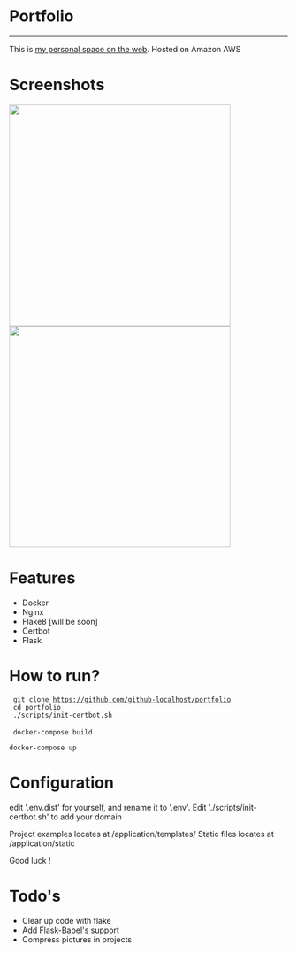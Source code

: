 # Portfolio 

----

This is [my personal space on the web](https://tech-with.me). Hosted on Amazon AWS


# Screenshots
<p float="left">
  <img src="https://github.com/github-localhost/portfolio/blob/b39074cd0c47b8c791ea7aae0c9ba7d262667d32/image.png" width="400">
  <img src="https://github.com/github-localhost/portfolio/blob/22598e5ec7941273496dfc0eb4e85dfc3b5614f7/image1.png" width="400">
</p>

# Features
- Docker
- Nginx
- Flake8 [will be soon]
- Certbot
- Flask


# How to run?

<code> git clone https://github.com/github-localhost/portfolio</code><br />
<code> cd portfolio </code><br />
<code> ./scripts/init-certbot.sh </code><br />
<code> docker-compose build </code><br />
<code> docker-compose up </code>

# Configuration
edit '.env.dist' for yourself, and rename it to '.env'.
Edit './scripts/init-certbot.sh' to add your domain

Project examples locates at /application/templates/
Static files locates at /application/static

Good luck !

# Todo's

- Clear up code with flake 
- Add Flask-Babel's support
- Compress pictures in projects



